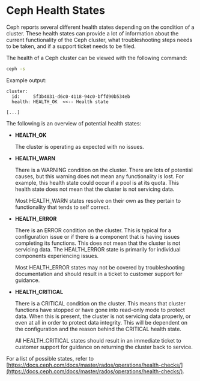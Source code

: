 # Ceph Health States

Ceph reports several different health states depending on the condition of a cluster. These health states can provide a lot of information about the current functionality of the Ceph cluster, what troubleshooting steps needs to be taken, and if a support ticket needs to be filed.

The health of a Ceph cluster can be viewed with the following command:

```bash
ceph -s
```

Example output:

```text
cluster:
  id:     5f3b4031-d6c0-4118-94c0-bffd90b534eb
  health: HEALTH_OK  <<-- Health state

[...]
```

The following is an overview of potential health states:

- **HEALTH_OK**

    The cluster is operating as expected with no issues.

- **HEALTH_WARN**

    There is a WARNING condition on the cluster. There are lots of potential causes, but this warning does not mean any functionality is lost. For example, this health state could occur if a pool is at its quota. This health state does not mean that the cluster is not servicing data.

    Most HEALTH_WARN states resolve on their own as they pertain to functionality that tends to self correct.

- **HEALTH_ERROR**

    There is an ERROR condition on the cluster. This is typical for a configuration issue or if there is a component that is having issues completing its functions. This does not mean that the cluster is not servicing data. The HEALTH_ERROR state is primarily for individual components experiencing issues.

    Most HEALTH_ERROR states may not be covered by troubleshooting documentation and should result in a ticket to customer support for guidance.

- **HEALTH_CRITICAL**

    There is a CRITICAL condition on the cluster. This means that cluster functions have stopped or have gone into read-only mode to protect data. When this is present, the cluster is not servicing data properly, or even at all in order to protect data integrity. This will be dependent on the configuration and the reason behind the CRITICAL health state.

    All HEALTH_CRITICAL states should result in an immediate ticket to customer support for guidance on returning the cluster back to service.

For a list of possible states, refer to [https://docs.ceph.com/docs/master/rados/operations/health-checks/](https://docs.ceph.com/docs/master/rados/operations/health-checks/).

